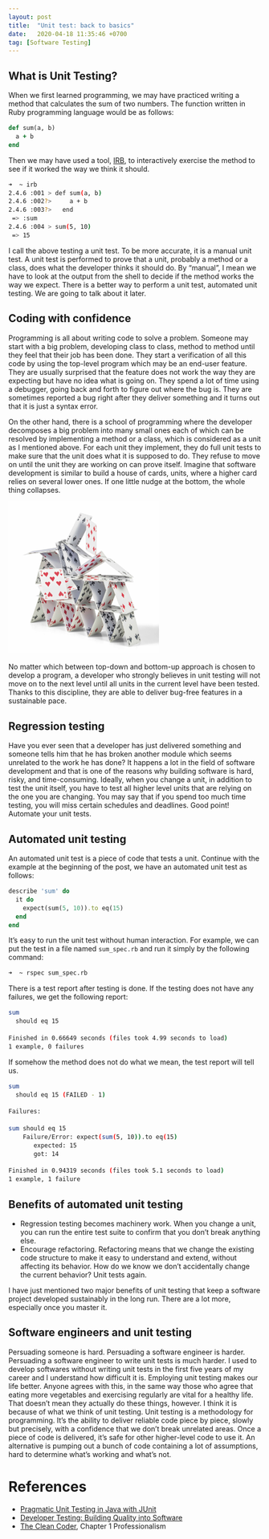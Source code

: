 ```yaml
---
layout: post
title:  "Unit test: back to basics"
date:   2020-04-18 11:35:46 +0700
tag: [Software Testing]
---
```

## What is Unit Testing?
When we first learned programming, we may have practiced writing a method that calculates the sum of two numbers. The function written in Ruby programming language would be as follows:

```ruby
def sum(a, b)
  a + b
end
```

Then we may have used a tool, [IRB](https://github.com/ruby/irb), to interactively exercise the method to see if it worked the way we think it should.

```bash
➜  ~ irb
2.4.6 :001 > def sum(a, b)
2.4.6 :002?>     a + b
2.4.6 :003?>   end
 => :sum
2.4.6 :004 > sum(5, 10)
 => 15
```

I call the above testing a unit test. To be more accurate, it is a manual unit test. A unit test is performed to prove that a unit, probably a method or a class, does what the developer thinks it should do. By “manual”, I mean we have to look at the output from the shell to decide if the method works the way we expect. There is a better way to perform a unit test, automated unit testing. We are going to talk about it later.

## Coding with confidence
Programming is all about writing code to solve a problem. Someone may start with a big problem, developing class to class, method to method until they feel that their job has been done. They start a verification of all this code by using the top-level program which may be an end-user feature. They are usually surprised that the feature does not work the way they are expecting but have no idea what is going on. They spend a lot of time using a debugger, going back and forth to figure out where the bug is. They are sometimes reported a bug right after they deliver something and it turns out that it is just a syntax error.

On the other hand, there is a school of programming where the developer decomposes a big problem into many small ones each of which can be resolved by implementing a method or a class, which is considered as a unit as I mentioned above. For each unit they implement, they do full unit tests to make sure that the unit does what it is supposed to do. They refuse to move on until the unit they are working on can prove itself. Imagine that software development is similar to build a house of cards, units, where a higher card relies on several lower ones. If one little nudge at the bottom, the whole thing collapses.

<img src="/assets/images/house_of_cards_20200418.jpg" alt="house_of_cards" width="300">

No matter which between top-down and bottom-up approach is chosen to develop a program, a developer who strongly believes in unit testing will not move on to the next level until all units in the current level have been tested. Thanks to this discipline, they are able to deliver bug-free features in a sustainable pace.

## Regression testing
Have you ever seen that a developer has just delivered something and someone tells him that he has broken another module which seems unrelated to the work he has done? It happens a lot in the field of software development and that is one of the reasons why building software is hard, risky, and time-consuming. Ideally, when you change a unit, in addition to test the unit itself, you have to test all higher level units that are relying on the one you are changing. You may say that if you spend too much time testing, you will miss certain schedules and deadlines. Good point! Automate your unit tests.

## Automated unit testing
An automated unit test is a piece of code that tests a unit. Continue with the example at the beginning of the post, we have an automated unit test as follows:

```ruby
describe 'sum' do
  it do
    expect(sum(5, 10)).to eq(15)
  end
end
```

It’s easy to run the unit test without human interaction. For example, we can put the test in a file named `sum_spec.rb` and run it simply by the following command:

```bash
➜  ~ rspec sum_spec.rb
```

There is a test report after testing is done. If the testing does not have any failures, we get the following report:

```bash
sum
  should eq 15

Finished in 0.66649 seconds (files took 4.99 seconds to load)
1 example, 0 failures
```

If somehow the method does not do what we mean, the test report will tell us.

```bash
sum
  should eq 15 (FAILED - 1)

Failures:

sum should eq 15
    Failure/Error: expect(sum(5, 10)).to eq(15)
       expected: 15
       got: 14

Finished in 0.94319 seconds (files took 5.1 seconds to load)
1 example, 1 failure

```

## Benefits of automated unit testing
- Regression testing becomes machinery work. When you change a unit, you can run the entire test suite to confirm that you don’t break anything else.
- Encourage refactoring. Refactoring means that we change the existing code structure to make it easy to understand and extend, without affecting its behavior. How do we know we don’t accidentally change the current behavior? Unit tests again.

I have just mentioned two major benefits of unit testing that keep a software project developed sustainably in the long run. There are a lot more, especially once you master it.

## Software engineers and unit testing
Persuading someone is hard. Persuading a software engineer is harder. Persuading a software engineer to write unit tests is much harder. I used to develop softwares without writing unit tests in the first five years of my career and I understand how difficult it is. Employing unit testing makes our life better. Anyone agrees with this, in the same way those who agree that eating more vegetables and exercising regularly are vital for a healthy life. That doesn’t mean they actually do these things, however. I think it is because of what we think of unit testing. Unit testing is a methodology for programming. It’s the ability to deliver reliable code piece by piece, slowly but precisely, with a confidence that we don’t break unrelated areas. Once a piece of code is delivered, it’s safe for other higher-level code to use it. An alternative is pumping out a bunch of code containing a lot of assumptions, hard to determine what’s working and what’s not.

# References

- [Pragmatic Unit Testing in Java with JUnit](https://www.amazon.com/Pragmatic-Unit-Testing-Java-JUnit/dp/0974514012)
- [Developer Testing: Building Quality into Software](https://www.amazon.com/Developer-Testing-Building-Addison-Wesley-Signature/dp/0134291069)
- [The Clean Coder](https://www.amazon.com/Clean-Coder-Conduct-Professional-Programmers/dp/0137081073), Chapter 1 Professionalism
